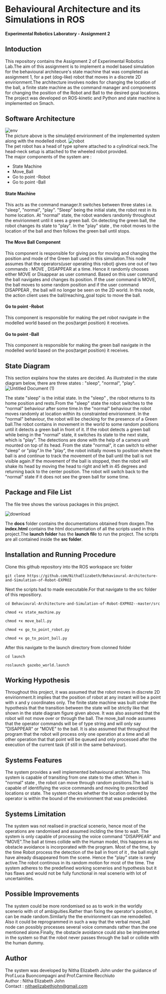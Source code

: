 # Behavioural Architecture and its Simulations in ROS
#### Experimental Robotics Laboratory - Assignment 2 
## Intoduction
This repository contains the Assignment 2 of Experimental Robotics Lab.The aim of this assignment is to implement a model based simulation for the behavioural architecure's state machine that was completed as assignment 1, for a pet (dog-like) robot that moves in a discrete 2D envirionment.The architecture involves nodes for changing the location of the ball, a finite state machine as the command manager and components for changing the position of the Robot and Ball to the desired goal locations.\
The project was developed on ROS-kinetic and Python and state machine is implemented on Smach. 
## Software Architecture
![env](https://user-images.githubusercontent.com/47361086/102724337-de304d80-4334-11eb-80b7-3033d7e5e08a.PNG) \
The picture above is the simulated envirionment of the implemented system along with the modelled robot.
![robot](https://user-images.githubusercontent.com/47361086/102724371-22bbe900-4335-11eb-93fb-55086402a386.PNG) \
The pet robot has a head of type sphere attached to a cylindrical neck.The head-neck setup is attached to the wheeled robot provided. \
The major components of the system are :
* State Machine
* Move_Ball
* Go to point -Robot
* Go to point -Ball
#### State Machine
This acts as the command manager.It switches between three states i.e. "sleep", "normal", "play". "Sleep" being the initial state, the robot rest in its home location. At "normal" state, the robot wanders randomly throughout the envirionment until it sees a green ball. On detecting the green ball, the robot changes its state to "play". In the "play" state , the robot moves to the location of the ball and then follows the green ball until stops.
#### The Move Ball Component
This component is responsible for giving pos for moving and changing the position and mode of the Green ball used in this simulation.This node assumes that the operators(user operating this robot) gives one out of two commands : MOVE , DISAPPEAR at a time. Hence it randomly chooses either MOVE or Disappear as user command. Based on this user command the ball navigates and changes its position. If the user command is MOVE, the ball moves to some random position and if the user command DISAPPEAR , the ball will no longer be seen on the 2D world. In this node, the action client uses the ball/reaching_goal topic to move the ball.
#### Go to point -Robot
This component is responsible for making the pet robot navigate in the modelled world based on the pos(target position) it receives.
#### Go to point -Ball
This component is responsible for making the green ball navigate in the modelled world based on the pos(target position) it receives.

## State Diagram
This section explains how the states are decided. As illustrated in the state diagram below, there are three states : "sleep", "normal", "play".
![Untitled Document (1)](https://user-images.githubusercontent.com/47361086/98930126-a0e6cd80-24f5-11eb-8624-acb703c2cd10.png)

The state "sleep" is the initial state. In the "sleep" , the robot returns to its home position and rests.From the "sleep" state the robot switches to the "normal" behaviour after some time.In the "normal" behaviour the robot moves randomly at location within its constrainted envirionment. In the "normal" behaviour, the robot will be checking for the presence of a Green ball.The robot contains in movement in the world to some random positions until it detects a green ball in front of it. If the robot detects a green ball while being in the "normal" state, it switches its state to the next state, which is "play". The detections are done with the help of a camera unit mounted on top of its head. From the state "normal", it can switch to either "sleep" or "play".In the "play", the robot initially moves to position where the ball is and continue to track the movement of the ball until the ball is not visible again.If the movement of the ball is stopped, then the robot will shake its head by moving the head to right and left in 45 degrees and returning back to the center position. The robot will switch back to the "normal" state if it does not see the green ball for some time.
## Package and File List
The file tree shows the various packages in this project.

![download](https://user-images.githubusercontent.com/47361086/102724044-990b1c00-4332-11eb-87cb-15f261c86792.png)

The **docs** folder contains the documentations obtained from doxgen.The **index.html** contains the html documentation of all the scripts used in this project.The **launch folder** has the **launch fil**e to run the project. The scripts are all contained inside the **src folder**.
## Installation and Running Procedure
Clone this github repository into the ROS workspace src folder
```
git clone https://github.com/NithaElizabeth/Behavioural-Architecture-and-Simulation-of-Robot-EXPRO2
```
Next the scripts had to made executable.For that navigate to the src folder of this repositiory.
```
cd Behavioural-Architecture-and-Simulation-of-Robot-EXPRO2--master/src
```
```
chmod +x state_machine.py
```
```
chmod +x move_ball.py
```
```
chmod +x go_to_point_robot.py
```
```
chmod +x go_to_point_ball.py
```
After this navigate to the launch directory from clonned folder
```
cd launch
```
```
roslaunch gazebo_world.launch
```
## Working Hypothesis 
Throughout this project, it was assumed that the robot moves in discrete 2D envirionment.It implies that the position of robot at any instant will be a point with x and y coordinates only. The finite state machine was built under the hypothesis that the transition between the state will be strictly like that shown in the state diagram figure given above. It was also assumed that the robot will not move over or through the ball. The move_ball node assumes that the operator commands will be of type string and will only say "DISAPPEAR" or "MOVE" to the ball. It is also assumed that throughout the program that the robot will process only one operation at a time and all other operation that that point will be queued and only processed after the execution of the current task (if still in the same behaviour).
## Systems Features
The system provides a well implemented behavioural architecture. This system is capable of transiting from one state to the other. When in "normal" state , the robot can move through random positions.The ball is capable of identifiying the voice commands and moving to prescribed locations or state. The system checks whether the location ordered by the operator is within the bound of the envirionment that was predecided. 
## Systems Limitation
The system was not realised in practical scenerio, hence most of the operations are randomised and assumed inclding the time to wait. The system is only capable of processing the voice command "DISAPPEAR" and "MOVE".The ball at times collide with the Human model, this happens as no obstacle avoidance is incorporated with the program. Most of the time, by the time Robot process the detection of the ball in front of it , the ball might have already disappeared from the scene. Hence the "play" state is rarely active.The robot continous in its random motion for most of the time. The system adheres to the predefined working scenerios and hypothesis but it has flaws and would not be fully functional in real scenerio with lot of uncertainities.
## Possible Improvements
The system could be more rondomised so as to work in the worldly scenerio with ot of ambiguities.Rather than fixing the operator's position, it can be made random.Similarly the the envirionment can me remodelled.  Also it could be reprogrammed in such a way that the verbal move_ball node can possibly processes several voice commands rather than the one mentioned alone.Finally, the obstacle avoidance could also be implemented in the system so that the robot never passes through the ball or collide with the human dummy.
## Author
The system was developed by Nitha Elizabeth John under the guidance of Prof.Luca Buoncompagni and Prof.Carmine Recchiuto\
Author  : Nitha Elizabeth John\
Contact : nithaelizabethjohn@gmail.com
